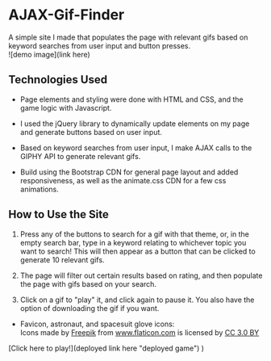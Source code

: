 AJAX-Gif-Finder
=======================================
A simple site I made that populates the page with relevant gifs based on keyword searches from user input and button presses.   
![demo image](link here)

## Technologies Used
+ Page elements and styling were done with HTML and CSS, and the game logic with Javascript. 
  
+ I used the jQuery library to dynamically update elements on my page and generate buttons based on user input. 
  
+ Based on keyword searches from user input, I make AJAX calls to the GIPHY API to generate relevant gifs.
  
+ Build using the Bootstrap CDN for general page layout and added responsiveness, as well as the animate.css CDN for a few css animations.

## How to Use the Site

1. Press any of the buttons to search for a gif with that theme, or, in the empty search bar, type in a keyword relating to whichever topic you want to search! This will then appear as a button that can be clicked to generate 10 relevant gifs.
   
2. The page will filter out certain results based on rating, and then populate the page with gifs based on your search.
   
3. Click on a gif to "play" it, and click again to pause it. You also have the option of downloading the gif if you want.

 + Favicon, astronaut, and spacesuit glove icons: <div>Icons made by <a href="https://www.freepik.com/" title="Freepik">Freepik</a> from <a href="https://www.flaticon.com/" 			    title="Flaticon">www.flaticon.com</a> is licensed by <a href="http://creativecommons.org/licenses/by/3.0/" 			    title="Creative Commons BY 3.0" target="_blank">CC 3.0 BY</a></div>
   
  
[Click here to play!](deployed link here "deployed game")
)